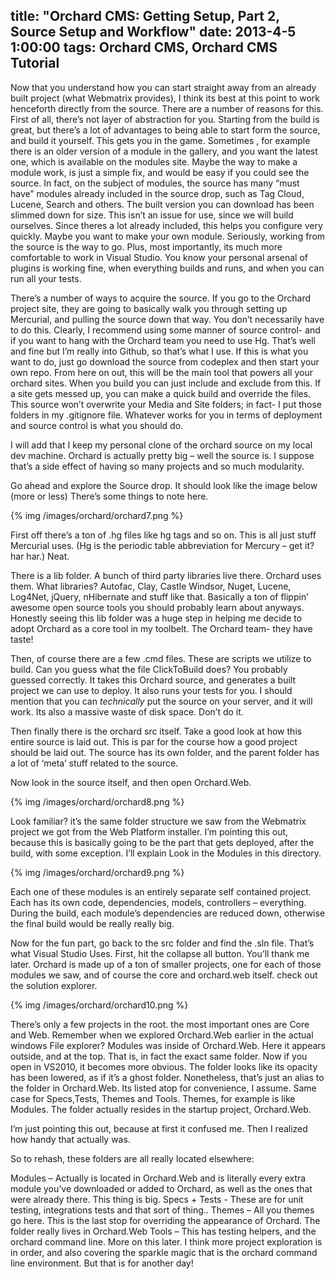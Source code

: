 title: "Orchard CMS: Getting Setup, Part 2, Source Setup and Workflow"
date: 2013-4-5 1:00:00
tags: Orchard CMS, Orchard CMS Tutorial
---

Now that you understand how you can start straight away from an already built project (what Webmatrix provides), I think its best at this point to work henceforth directly from the source. There are a number of reasons for this. First of all, there’s not layer of abstraction for you. Starting from the build is great, but there’s a lot of advantages to being able to start form the source, and build it yourself. This gets you in the game. Sometimes , for example there is an older version of a module in the gallery, and you want the latest one, which is available on the modules site. Maybe the way to make a module work, is just a simple fix, and would be easy if you could see the source. In fact, on the subject of modules, the source has many “must have” modules already included in the source drop, such as Tag Cloud, Lucene, Search and others. The built version you can download has been slimmed down for size. This isn’t an issue for use, since we will build ourselves. Since theres a lot already included, this helps you configure very quickly. Maybe you want to make your own module. Seriously, working from the source is the way to go. Plus, most importantly, its much more comfortable to work in Visual Studio. You know your personal arsenal of plugins is working fine, when everything builds and runs, and when you can run all your tests.

There’s a number of ways to acquire the source. If you go to the Orchard project site, they are going to basically walk you through setting up Mercurial, and pulling the source down that way. You don’t necessarily have to do this. Clearly, I recommend using some manner of source control- and if you want to hang with the Orchard team you need to use Hg. That’s well and fine but I’m really into Github, so that’s what I use. If this is what you want to do, just go download the source from codeplex and then start your own repo. From here on out, this will be the main tool that powers all your orchard sites. When you build you can just include and exclude from this. If a site gets messed up, you can make a quick build and override the files. This source won’t overwrite your Media and Site folders; in fact- I put those folders in my .gitignore file. Whatever works for you in terms of deployment and source control is what you should do.

I will add that I keep my personal clone of the orchard source on my local dev machine. Orchard is actually pretty big – well the source is. I suppose that’s a side effect of having so many projects and so much modularity.

Go ahead and explore the Source drop. It should look like the image below (more or less) There’s some things to note here.

{% img /images/orchard/orchard7.png %}

First off there’s a ton of .hg files like hg tags and so on. This is all just stuff Mercurial uses. (Hg is the periodic table abbreviation for Mercury – get it? har har.) Neat.

There is a lib folder. A bunch of third party libraries live there. Orchard uses them. What libraries? Autofac, Clay, Castle Windsor, Nuget, Lucene, Log4Net, jQuery, nHibernate and stuff like that. Basically a ton of flippin’ awesome open source tools you should probably learn about anyways.  Honestly seeing this lib folder was a huge step in helping me decide to adopt Orchard as a core tool in my toolbelt. The Orchard team- they have taste!

Then, of course there are a few .cmd files. These are scripts we utilize to build. Can you guess what the file ClickToBuild does? You probably guessed correctly. It takes this Orchard source, and generates a built project we can use to deploy. It also runs your tests for you. I should mention that you can *technically* put the source on your server, and it will work. Its also a massive waste of disk space. Don’t do it.

Then finally there is the orchard src itself. Take a good look at how this entire source is laid out. This is par for the course how a good project should be laid out. The source has its own folder, and the parent folder has a lot of ‘meta’ stuff related to the source.

Now look in the source itself, and then open Orchard.Web.

{% img /images/orchard/orchard8.png %}

Look familiar? it’s the same folder structure we saw from the Webmatrix project we got from the Web Platform installer. I’m pointing this out, because this is basically going to be the part that gets deployed, after the build, with some exception. I’ll explain Look in the Modules in this directory.

 
{% img /images/orchard/orchard9.png %}

Each one of these modules is an entirely separate self contained project. Each has its own code, dependencies, models, controllers – everything. During the build, each module’s dependencies are reduced down, otherwise the final build would be really really big.

Now for the fun part, go back to the src folder and find the .sln file. That’s what Visual Studio Uses. First, hit the collapse all button. You’ll thank me later. Orchard is made up of a ton of smaller projects, one for each of those modules we saw, and of course the core and orchard.web itself. check out the solution explorer.

{% img /images/orchard/orchard10.png %}

There’s only a few projects in the root. the most important ones are Core and Web. Remember when we explored Orchard.Web earlier in the actual windows File explorer? Modules was inside of Orchard.Web. Here it appears outside, and at the top. That is, in fact the exact same folder. Now if you open in VS2010, it becomes more obvious. The folder looks like its opacity has been lowered, as if it’s a ghost folder. Nonetheless, that’s just an alias to the folder in Orchard.Web. Its listed atop for convenience, I assume.  Same case for Specs,Tests, Themes and Tools. Themes, for example is like Modules. The folder actually resides in the startup project, Orchard.Web.

I’m just pointing this out, because at first it confused me. Then I realized how handy that actually was.

So to rehash, these folders are all really located elsewhere:

Modules – Actually is located in Orchard.Web and is literally every extra module you’ve downloaded or added to Orchard, as well as the ones that were already there. This thing is big.
Specs + Tests  - These are for unit testing, integrations tests and that sort of thing..
Themes – All you themes go here. This is the last stop for overriding the appearance of Orchard. The folder really lives in Orchard.Web
Tools – This has testing helpers, and the orchard command line. More on this later.
I think more project exploration is in order, and also covering the sparkle magic that is the orchard command line environment. But that is for another day!